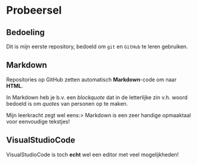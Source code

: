 # Probeersel

## Bedoeling
Dit is mijn eerste repository, bedoeld om `git` en `GitHub` te leren gebruiken.
## Markdown
Repositories  op  GitHub  zetten  automatisch **Markdown**-code  om  naar **HTML**.

In Markdown heb je b.v. een *blockquote* dat in de letterlijke zin v.h. woord bedoeld is om *quotes* van personen op te maken.

Mijn leerkracht zegt wel eens:> Markdown is een zeer handige opmaaktaal voor eenvoudige tekstjes!

## VisualStudioCode
VisualStudioCode is toch **echt** wel een editor met veel mogelijkheden!